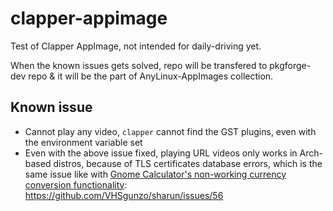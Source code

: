 # clapper-appimage

Test of Clapper AppImage, not intended for daily-driving yet.

When the known issues gets solved, repo will be transfered to pkgforge-dev repo & it will be the part of AnyLinux-AppImages collection.

## Known issue

- Cannot play any video, `clapper` cannot find the GST plugins, even with the environment variable set
- Even with the above issue fixed, playing URL videos only works in Arch-based distros, because of TLS certificates database errors, which is the same issue like with [Gnome Calculator's non-working currency conversion functionality](https://github.com/fiftydinar/gnome-calculator-appimage?tab=readme-ov-file#known-issue):  
https://github.com/VHSgunzo/sharun/issues/56
